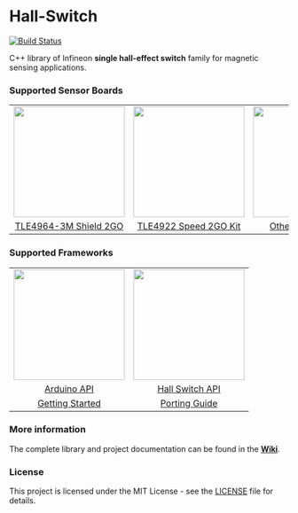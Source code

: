 # Hall-Switch

[![Build Status](https://travis-ci.com/Infineon/hall-switch.svg?branch=master)](https://travis-ci.com/Infineon/hall-switch)

C++ library of Infineon **single hall-effect switch** family for magnetic sensing applications.

### Supported Sensor Boards
<table>
    <tr>
        <td align="center"><img src="https://github.com/infineon/hall-switch/wiki/img/tle4964-pcb-front-small.jpg" width=200></td>
        <td align="center"><img  src="https://github.com/infineon/hall-switch/wiki/img/speed-2go-kit.png" width=200></td>
        <td align="center"><img src="https://github.com/infineon/hall-switch/wiki/img/tle496x-xm-sot23.png" width=200></td>
    </tr>
    <tr>
        <td style="text-align: center"><a href="https://github.com/infineon/hall-switch/wiki/Supported-Hardware#tle4964-3m-shield-2go">TLE4964-3M Shield 2GO</a></td>
        <td style="text-align: center"><a href="https://github.com/infineon/hall-switch/wiki/Supported-Hardware#tle4922-speed-sensor-kit-2go">TLE4922 Speed 2GO Kit</a></td>
        <td style="text-align: center"><a href="https://github.com/infineon/hall-switch/wiki/Supported-Hardware#other-hall-sensors">Other Hall Sensors</a></td>
    </tr>
</table>

### Supported Frameworks

<table>
    <tr>
        <td><img src="https://github.com/infineon/hall-switch/wiki/img/arduino-logo.png" width=200></td>
        <!-- <td><img src="https://github.com/infineon/hall-switch/wiki/img/wiced-logo.png" width=200></td> -->
        <td><img src="https://github.com/infineon/hall-switch/wiki/img/cross-platform.png" width=200></td>
    </tr>
    <tr>
        <td style="text-align: center"><a href="">Arduino API</a></td>
        <!--<td style="text-align: center"><a href="">WICED API</a></td>-->
        <td style="text-align: center"><a href="">Hall Switch API</a></td>
    </tr>
    <tr>
        <td style="text-align: center"><a href="">Getting Started</a></td>
        <!--<td style="text-align: center"></td>-->
        <td style="text-align: center"><a href="">Porting Guide</a></td>
    </tr>
</table>

### More information

The complete library and project documentation can be found in the **[Wiki](https://github.com/infineon/hall-switch/wiki/Home)**. 
  
### License

This project is licensed under the MIT License - see the [LICENSE](LICENSE) file for details.


